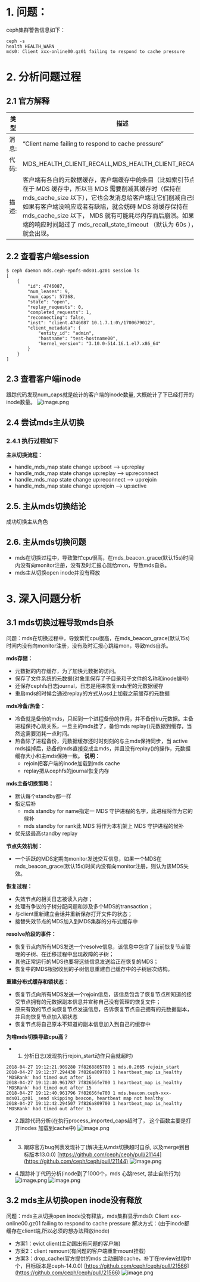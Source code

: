 # 1. 问题：
ceph集群警告信息如下：
```
ceph -s
health HEALTH_WARN
mds0: Client xxx-online00.gz01 failing to respond to cache pressure
```

# 2. 分析问题过程
## 2.1 官方解释
类型 | 描述 |
---|---|
 消息: |  “Client name failing to respond to cache pressure” |
| 代码:	| MDS_HEALTH_CLIENT_RECALL,MDS_HEALTH_CLIENT_RECALL_MANY |
| 描述:	| 客户端有各自的元数据缓存，客户端缓存中的条目（比如索引节点）也会存在于 MDS 缓存中，所以当 MDS 需要削减其缓存时（保持在 mds_cache_size 以下），它也会发消息给客户端让它们削减自己的缓存。如果有客户端没响应或者有缺陷，就会妨碍 MDS 将缓存保持在 mds_cache_size 以下， MDS 就有可能耗尽内存而后崩溃。如果某个客户端的响应时间超过了 mds_recall_state_timeout （默认为 60s ），这条消息就会出现。|

## 2.2  查看客户端session
```
$ ceph daemon mds.ceph-epnfs-mds01.gz01 session ls
[
    {
        "id": 4746087,
        "num_leases": 9,
        "num_caps": 57368,
        "state": "open",
        "replay_requests": 0,
        "completed_requests": 1,
        "reconnecting": false,
        "inst": "client.4746087 10.1.7.1:0\/1700679012",
        "client_metadata": {
            "entity_id": "admin",
            "hostname": "test-hostname00",
            "kernel_version": "3.10.0-514.16.1.el7.x86_64"
        }
    }
]
```
## 2.3  查看客户端inode
跟踪代码发现num_caps就是统计的客户端的inode数量, 大概统计了下已经打开的inode数量。
![image.png](https://upload-images.jianshu.io/upload_images/2099201-96c167e0f8ac3861.png?imageMogr2/auto-orient/strip%7CimageView2/2/w/1240)

## 2.4  尝试mds主从切换
### 2.4.1 执行过程如下

**主从切换流程：**
- handle_mds_map state change up:boot --> up:replay
- handle_mds_map state change up:replay --> up:reconnect
- handle_mds_map state change up:reconnect --> up:rejoin
- handle_mds_map state change up:rejoin --> up:active

## 2.5.  主从mds切换结论
成功切换主从角色


## 2.6. 主从mds切换问题
- mds在切换过程中，导致繁忙cpu很高，在mds_beacon_grace(默认15s)时间内没有向monitor注册，没有及时汇报心跳给mon，导致mds自杀。
- mds主从切换open inode并没有释放

# 3. 深入问题分析
## 3.1 mds切换过程导致mds自杀
问题：mds在切换过程中，导致繁忙cpu很高，在mds_beacon_grace(默认15s)时间内没有向monitor注册，没有及时汇报心跳给mon，导致mds自杀。

**mds存储：**
- 元数据的内存缓存，为了加快元数据的访问。
- 保存了文件系统的元数据(对象里保存了子目录和子文件的名称和inode编号)
- 还保存cephfs日志journal，日志是用来恢复mds里的元数据缓存
- 重启mds的时候会通过replay的方式从osd上加载之前缓存的元数据

**mds冷备/热备：**
- 冷备就是备份的mds，只起到一个进程备份的作用，并不备份lru元数据。主备进程保持心跳关系，一旦主的mds挂了，备份mds replay()元数据到缓存，当然这需要消耗一点时间。
- 热备除了进程备份，元数据缓存还时时刻刻的与主mds保持同步，当 active mds挂掉后，热备的mds直接变成主mds，并且没有replay()的操作，元数据缓存大小和主mds保持一致。
**说明：**
  - rejoin把客户端的inode加载到mds cache
  - replay把从cephfs的journal恢复内存

**mds主备切换策略：**
- 默认每个standby都一样
- 指定后补
  - mds standby for name指定一 MDS 守护进程的名字，此进程将作为它的候补
  - mds standby for rank此 MDS 将作为本机架上 MDS 守护进程的候补
- 优先级最高standby replay

**节点失效机制：**
- 一个活跃的MDS定期向monitor发送交互信息，如果一个MDS在mds_beacon_grace(默认15s)时间内没有向monitor注册，则认为该MDS失效。

**恢复过程：**
- 失效节点的相关日志被读入内存；
- 处理有争议的子树分配问题和涉及多个MDS的transaction；
- 与client重新建立会话并重新保存打开文件的状态；
- 接替失效节点的MDS加入到MDS集群的分布式缓存中

**resolve阶段的事件：**
- 恢复节点向所有MDS发送一个resolve信息，该信息中包含了当前恢复节点管理的子树、在迁移过程中出现故障的子树；
- 其他正常运行的MDS也要将这些信息发送给正在恢复的MDS；
- 恢复中的MDS根据收到的子树信息重建自己缓存中的子树层次结构。

**重建分布式缓存和锁状态：**
- 恢复节点向所有MDS发送一个rejoin信息，该信息包含了恢复节点所知道的接受节点拥有的元数据副本信息并宣称自己没有管理的恢复文件；
- 原来有效的节点向恢复节点发送信息，告诉恢复节点自己拥有的元数据副本，并且向恢复节点加入锁状态
- 恢复节点将自己原本不知道的副本信息加入到自己的缓存中

**为啥mds切换导致cpu高？**
- 1. 分析日志(发现执行rejoin_start动作只会就超时)
```
2018-04-27 19:12:21.909280 7f8268805700 1 mds.0.2665 rejoin_start
2018-04-27 19:12:37.294438 7f826a809700 1 heartbeat_map is_healthy 'MDSRank' had timed out after 15
2018-04-27 19:12:40.961787 7f82656fe700 1 heartbeat_map is_healthy 'MDSRank' had timed out after 15
2018-04-27 19:12:40.961796 7f82656fe700 1 mds.beacon.ceph-xxx-mds01.gz01 _send skipping beacon, heartbeat map not healthy
2018-04-27 19:12:42.294507 7f826a809700 1 heartbeat_map is_healthy 'MDSRank' had timed out after 15
```
- 2.跟踪代码分析(在执行process_imported_caps超时了， 这个函数主要是打开inodes 加载到cache中)
![image.png](https://upload-images.jianshu.io/upload_images/2099201-1652420b5cfd4d8f.png?imageMogr2/auto-orient/strip%7CimageView2/2/w/1240)

- 3. 跟踪官方bug列表发现补丁(解决主从mds切换超时自杀, 以及merge到目标版本13.0.0) [https://github.com/ceph/ceph/pull/21144](https://github.com/ceph/ceph/pull/21144)
![image.png](https://upload-images.jianshu.io/upload_images/2099201-e9a88d18f2b61b2b.png?imageMogr2/auto-orient/strip%7CimageView2/2/w/1240)

- 4.跟踪补丁代码分析(inode到了1000个，mds 心跳reset, 禁止自杀行为)
![image.png](https://upload-images.jianshu.io/upload_images/2099201-348e433c658229e6.png?imageMogr2/auto-orient/strip%7CimageView2/2/w/1240)
![image.png](https://upload-images.jianshu.io/upload_images/2099201-06ca87bcd4d4ad0d.png?imageMogr2/auto-orient/strip%7CimageView2/2/w/1240)

## 3.2 mds主从切换open inode没有释放
问题：mds主从切换open inode没有释放，mds集群显示mds0: Client xxx-online00.gz01 failing to respond to cache pressure
解决方式：(由于inode都缓存在client端,所以必须的想办法释放inode)

*   方案1：evict client(主动踢出有问题的客户端)
*   方案2：client remount(有问题的客户端重新mount挂载)
*   方案3：drop_cache(官方提供的mds 主动删除cache，补丁在review过程中个，目标版本是ceph-14.0.0) [https://github.com/ceph/ceph/pull/21566](https://github.com/ceph/ceph/pull/21566)
![image.png](https://upload-images.jianshu.io/upload_images/2099201-5279fc57af33fb76.png?imageMogr2/auto-orient/strip%7CimageView2/2/w/1240)

